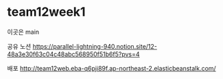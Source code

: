 # team12week1
이곳은 main

공유 노션
https://parallel-lightning-940.notion.site/12-48a3e30f63c04c48abc568950f51b6f5?pvs=4

배포
http://team12web.eba-q6pji89f.ap-northeast-2.elasticbeanstalk.com/
